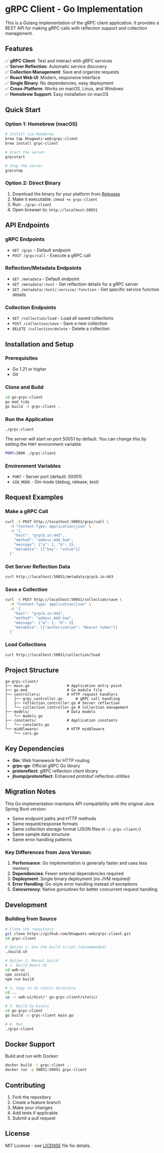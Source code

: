 # gRPC Client - Go Implementation

This is a Golang implementation of the gRPC client application. It provides a REST API for making gRPC calls with reflection support and collection management.

## Features

✅ **gRPC Client**: Test and interact with gRPC services  
✅ **Server Reflection**: Automatic service discovery  
✅ **Collection Management**: Save and organize requests  
✅ **React Web UI**: Modern, responsive interface  
✅ **Single Binary**: No dependencies, easy deployment  
✅ **Cross-Platform**: Works on macOS, Linux, and Windows  
✅ **Homebrew Support**: Easy installation on macOS  

## Quick Start

### Option 1: Homebrew (macOS)

```bash
# Install via Homebrew
brew tap bhagwati-web/grpc-client
brew install grpc-client

# Start the server
grpcstart

# Stop the server  
grpcstop
```

### Option 2: Direct Binary

1. Download the binary for your platform from [Releases](https://github.com/bhagwati-web/grpc-client/releases)
2. Make it executable: `chmod +x grpc-client`
3. Run: `./grpc-client`
4. Open browser to: `http://localhost:50051`

## API Endpoints

### gRPC Endpoints
- `GET /grpc` - Default endpoint
- `POST /grpc/call` - Execute a gRPC call

### Reflection/Metadata Endpoints
- `GET /metadata` - Default endpoint
- `GET /metadata/:host` - Get reflection details for a gRPC server
- `GET /metadata/:host/:service/:function` - Get specific service function details

### Collection Endpoints
- `GET /collection/load` - Load all saved collections
- `POST /collection/save` - Save a new collection
- `DELETE /collection/delete` - Delete a collection

## Installation and Setup

### Prerequisites
- Go 1.21 or higher
- Git

### Clone and Build
```bash
cd go-grpc-client
go mod tidy
go build -o grpc-client .
```

### Run the Application
```bash
./grpc-client
```

The server will start on port 50051 by default. You can change this by setting the `PORT` environment variable:

```bash
PORT=3000 ./grpc-client
```

### Environment Variables
- `PORT` - Server port (default: 50051)
- `GIN_MODE` - Gin mode (debug, release, test)

## Request Examples

### Make a gRPC Call
```bash
curl -X POST http://localhost:50051/grpc/call \
  -H "Content-Type: application/json" \
  -d '{
    "host": "grpcb.in:443",
    "method": "addsvc.Add.Sum",
    "message": {"a": 2, "b": 3},
    "metaData": [{"key": "value"}]
  }'
```

### Get Server Reflection Data
```bash
curl http://localhost:50051/metadata/grpcb.in:443
```

### Save a Collection
```bash
curl -X POST http://localhost:50051/collection/save \
  -H "Content-Type: application/json" \
  -d '{
    "host": "grpcb.in:443",
    "method": "addsvc.Add.Sum",
    "message": {"a": 2, "b": 3},
    "metaData": [{"authorization": "Bearer token"}]
  }'
```

### Load Collections
```bash
curl http://localhost:50051/collection/load
```

## Project Structure

```
go-grpc-client/
├── main.go                 # Application entry point
├── go.mod                  # Go module file
├── controllers/            # HTTP request handlers
│   ├── grpc_controller.go      # gRPC call handling
│   ├── reflection_controller.go # Server reflection
│   └── collection_controller.go # Collection management
├── models/                 # Data models
│   └── models.go
├── constants/              # Application constants
│   └── constants.go
└── middleware/             # HTTP middleware
    └── cors.go
```

## Key Dependencies

- **Gin**: Web framework for HTTP routing
- **grpc-go**: Official gRPC Go library
- **protoreflect**: gRPC reflection client library
- **jhump/protoreflect**: Enhanced protobuf reflection utilities

## Migration Notes

This Go implementation maintains API compatibility with the original Java Spring Boot version:

- Same endpoint paths and HTTP methods
- Same request/response formats
- Same collection storage format (JSON files in `~/.grpc-client/`)
- Same sample data structure
- Same error handling patterns

### Key Differences from Java Version:
1. **Performance**: Go implementation is generally faster and uses less memory
2. **Dependencies**: Fewer external dependencies required
3. **Deployment**: Single binary deployment (no JVM required)
4. **Error Handling**: Go-style error handling instead of exceptions
5. **Concurrency**: Native goroutines for better concurrent request handling
## Development

### Building from Source

```bash
# Clone the repository
git clone https://github.com/bhagwati-web/grpc-client.git
cd grpc-client

# Option 1: Use the build script (recommended)
./build.sh

# Option 2: Manual build
# 1. Build React UI
cd web-ui
npm install
npm run build

# 2. Copy to Go static directory
cd ..
cp -r web-ui/dist/* go-grpc-client/static/

# 3. Build Go binary
cd go-grpc-client
go build -o grpc-client main.go

# 4. Run
./grpc-client
```

## Docker Support

Build and run with Docker:

```bash
docker build -t grpc-client .
docker run -p 50051:50051 grpc-client
```

## Contributing

1. Fork the repository
2. Create a feature branch
3. Make your changes
4. Add tests if applicable
5. Submit a pull request

## License

MIT License - see [LICENSE](LICENSE) file for details.
